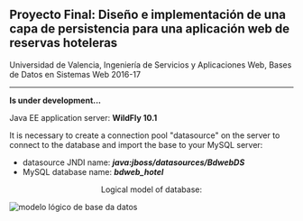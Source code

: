 ## Proyecto Final: Diseño e implementación de una capa de persistencia para una aplicación web de reservas hoteleras

Universidad de Valencia, Ingeniería de Servicios y Aplicaciones Web, Bases de Datos en Sistemas Web 2016-17

-----
**Is under development...**

Java EE application server: **WildFly 10.1**

It is necessary to create a connection pool "datasource" on the server to connect to the database and import the base to your MySQL server:

* datasource JNDI name: ***java:jboss/datasources/BdwebDS***
* MySQL database name: ***bdweb_hotel***

<center>Logical model of database:</center>

![modelo lógico de base da datos](https://raw.githubusercontent.com/lytves/hotel-jsf/master/datebase/modelo_logico_hotel.png)